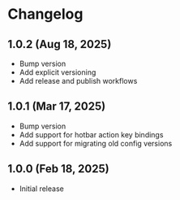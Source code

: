 # Changelog

## 1.0.2 (Aug 18, 2025)

- Bump version
- Add explicit versioning
- Add release and publish workflows

## 1.0.1 (Mar 17, 2025)

- Bump version
- Add support for hotbar action key bindings
- Add support for migrating old config versions

## 1.0.0 (Feb 18, 2025)

- Initial release
